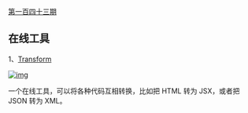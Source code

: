 [第一百四十三期](https://github.com/ruanyf/weekly/blob/master/docs/issue-143.md)

## 在线工具

1、[Transform](https://transform.tools/)

[![img](https://camo.githubusercontent.com/1d1274e49afc72ff959c624148b6dc05995c6a1152b849da59285ddcfd014ca6/68747470733a2f2f7777772e77616e67626173652e636f6d2f626c6f67696d672f61737365742f3230323130312f6267323032313031313930312e6a7067)](https://camo.githubusercontent.com/1d1274e49afc72ff959c624148b6dc05995c6a1152b849da59285ddcfd014ca6/68747470733a2f2f7777772e77616e67626173652e636f6d2f626c6f67696d672f61737365742f3230323130312f6267323032313031313930312e6a7067)

一个在线工具，可以将各种代码互相转换，比如把 HTML 转为 JSX，或者把 JSON 转为 XML。

